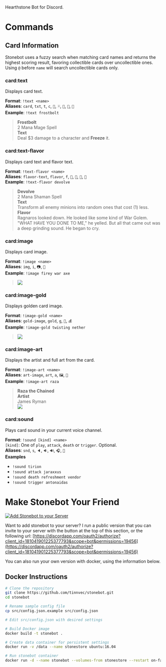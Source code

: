 Hearthstone Bot for Discord.

# Commands

## Card Information

Stonebot uses a fuzzy search when matching card names and returns the highest scoring result, favoring collectible cards over uncollectible ones. Using `@` before `name` will search uncollectible cards only.

### card:text

Displays card text.  

**Format**: `!text <name>`  
**Aliases**: `card`, `txt`, `t`, `c`, `🎴`, `🃏`, `📝`, `📜`, `📃`  
**Example**: `!text frostbolt`
> **Frostbolt**  
> 2 Mana Mage Spell  
> **Text**  
> Deal $3 damage to a character and **Freeze** it.

### card:text-flavor

Displays card text and flavor text.

**Format**: `!text-flavor <name>`  
**Aliases**: `flavor-text`, `flavor`, `f`, `🥓`, `🍗`, `🍿`, `🍰`  
**Example**: `!text-flavor devolve`
> **Devolve**  
> 2 Mana Shaman Spell  
> **Text**  
> Transform all enemy minions into random ones that cost (1) less.  
> **Flavor**  
> Ragnaros looked down. He looked like some kind of War Golem. "WHAT HAVE YOU DONE TO ME," he yelled. But all that came out was a deep grinding sound. He began to cry.

### card:image

Displays card image.

**Format**: `!image <name>`  
**Aliases**: `img`, `i`, `📷`, `📸`  
**Example**: `!image firey war axe`
> ![](http://media.services.zam.com/v1/media/byName/hs/cards/enus/CS2_106.png)

### card:image-gold

Displays golden card image.

**Format**: `!image-gold <name>`  
**Aliases**: `gold-image`, `gold`, `g`, `👑`, `💰`  
**Example**: `!image-gold twisting nether`
> ![](http://media.services.zam.com/v1/media/byName/hs/cards/enus/animated/EX1_312_premium.gif)

### card:image-art

Displays the artist and full art from the card.

**Format**: `!image-art <name>`  
**Aliases**: `art-image`, `art`, `a`, `🖼`, `🎨`  
**Example**: `!image-art raza`
> **Raza the Chained**  
> **Artist**  
> James Ryman  
> ![](https://art.hearthstonejson.com/v1/512x/CFM_020.jpg)

### card:sound

Plays card sound in your current voice channel.

**Format**: `!sound [kind] <name>`  
`[kind]`: One of `play`, `attack`, `death` or `trigger`. Optional.  
**Aliases**: `snd`, `s`, `🔈`, `🔉`, `🔊`, `🎧`, `🎵`  
**Examples**
* `!sound tirion`
* `!sound attack jaraxxus`
* `!sound death refreshment vendor`
* `!sound trigger antonaidas`

# Make Stonebot Your Friend

[![Add Stonebot to your Server][discord-add-badge]][discord-oauth-link]

[discord-oauth-link]: https://discordapp.com/oauth2/authorize?client_id=181041901225377793&scope=bot&permissions=19456
[discord-add-badge]: https://img.shields.io/badge/Discord-Invite%20Stonebot-7289DA.svg?style=flat-square

Want to add stonebot to your server? I run a public version that you can invite to your server with the button at the top of this section, or the following url: [https://discordapp.com/oauth2/authorize?client_id=181041901225377793&scope=bot&permissions=19456](https://discordapp.com/oauth2/authorize?client_id=181041901225377793&scope=bot&permissions=19456)

You can also run your own version with docker, using the information below.

## Docker Instructions

```bash
# Clone the repository
git clone https://github.com/tinnvec/stonebot.git
cd stonebot

# Rename sample config file
cp src/config.json.example src/config.json

# Edit src/config.json with desired settings

# Build Docker image
docker build -t stonebot .

# Create data container for persistent settings
docker run -v /data --name stonestore ubuntu:16.04

# Run stonebot container
docker run -d --name stonebot --volumes-from stonestore --restart on-failure stonebot
```
